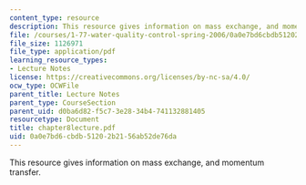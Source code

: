 ```yaml
---
content_type: resource
description: This resource gives information on mass exchange, and momentum transfer.
file: /courses/1-77-water-quality-control-spring-2006/0a0e7bd6cbdb51202b2156ab52de76da_chapter8lecture.pdf
file_size: 1126971
file_type: application/pdf
learning_resource_types:
- Lecture Notes
license: https://creativecommons.org/licenses/by-nc-sa/4.0/
ocw_type: OCWFile
parent_title: Lecture Notes
parent_type: CourseSection
parent_uid: d0ba6d82-f5c7-3e28-34b4-741132881405
resourcetype: Document
title: chapter8lecture.pdf
uid: 0a0e7bd6-cbdb-5120-2b21-56ab52de76da
---
```

This resource gives information on mass exchange, and momentum transfer.